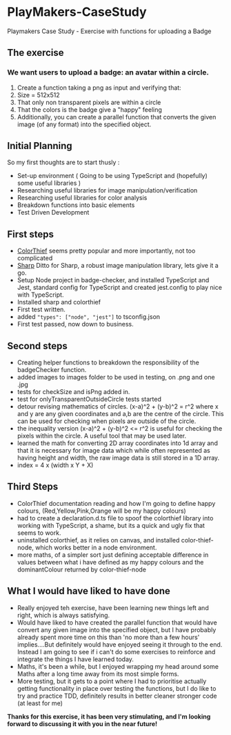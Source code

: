 # PlayMakers-CaseStudy

Playmakers Case Study - Exercise with functions for uploading a Badge

## The exercise

### We want users to upload a badge: an avatar within a circle.

1. Create a function taking a png as input and verifying that:
2. Size = 512x512
3. That only non transparent pixels are within a circle
4. That the colors is the badge give a "happy" feeling
5. Additionally, you can create a parallel function that converts the given image (of any format) into the specified object.

## Initial Planning

So my first thoughts are to start thusly :

- Set-up environment ( Going to be using TypeScript and (hopefully) some useful libraries )
- Researching useful libraries for image manipulation/verification
- Researching useful libraries for color analysis
- Breakdown functions into basic elements
- Test Driven Development

## First steps

- [ColorThief](https://lokeshdhakar.com/projects/color-thief/#examples) seems pretty popular and more importantly, not too complicated
- [Sharp](https://sharp.pixelplumbing.com/) Ditto for Sharp, a robust image manipulation library, lets give it a go.
- Setup Node project in badge-checker, and installed TypeScript and Jest, standard config for TypeScript and created jest.config to play nice with TypeScript.
- Installed sharp and colorthief
- First test written.
- added `"types": ["node", "jest"]` to tsconfig.json
- First test passed, now down to business.

## Second steps

- Creating helper functions to breakdown the responsibility of the badgeChecker function.
- added images to images folder to be used in testing, on .png and one .jpg
- tests for checkSize and isPng added in.
- test for onlyTransparentOutsideCircle tests started
- detour revising mathematics of circles. (x-a)^2 + (y-b)^2 = r^2 where x and y are any given coordinates and a,b are the centre of the circle. This can be used for checking when pixels are outside of the circle.
- the inequality version (x-a)^2 + (y-b)^2 <= r^2 is useful for checking the pixels within the circle. A useful tool that may be used later.
- learned the math for converting 2D array coordinates into 1d array and that it is necessary for image data which while often represented as having height and width, the raw image data is still stored in a 1D array.
- index = 4 x (width x Y + X)

## Third Steps

- ColorThief documentation reading and how I'm going to define happy colours, (Red,Yellow,Pink,Orange will be my happy colours)
- had to create a declaration.d.ts file to spoof the colorthief library into working with TypeScript, a shame, but its a quick and ugly fix that seems to work.
- uninstalled colorthief, as it relies on canvas, and installed color-thief-node, which works better in a node environment.
- more maths, of a simpler sort just defining acceptable difference in values between what i have defined as my happy colours and the dominantColour returned by color-thief-node

## What I would have liked to have done

- Really enjoyed teh exercise, have been learning new things left and right, which is always satisfying.
- Would have liked to have created the parallel function that would have convert any given image into the specified object, but I have probably already spent more time on this than 'no more than a few hours' implies....But definitely would have enjoyed seeing it through to the end. Instead I am going to see if i can't do some exercises to reinforce and integrate the things I have learned today.
- Maths, it's been a while, but I enjoyed wrapping my head around some Maths after a long time away from its most simple forms.
- More testing, but it gets to a point where I had to prioritise actually getting functionality in place over testing the functions, but I do like to try and practice TDD, definitely results in better cleaner stronger code (at least for me)

**Thanks for this exercise, it has been very stimulating, and I'm looking forward to discussing it with you in the near future!**
